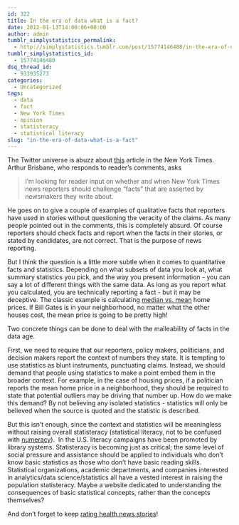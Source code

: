 ```yaml
---
id: 322
title: In the era of data what is a fact?
date: 2012-01-13T14:00:06+00:00
author: admin
tumblr_simplystatistics_permalink:
  - http://simplystatistics.tumblr.com/post/15774146480/in-the-era-of-data-what-is-a-fact
tumblr_simplystatistics_id:
  - 15774146480
dsq_thread_id:
  - 933935273
categories:
  - Uncategorized
tags:
  - data
  - fact
  - New York Times
  - opinion
  - statisteracy
  - statistical literacy
slug: "in-the-era-of-data-what-is-a-fact"
---
```

The Twitter universe is abuzz about <a href="http://publiceditor.blogs.nytimes.com/2012/01/12/should-the-times-be-a-truth-vigilante/?pagewanted=all" target="_blank">this</a> article in the New York Times. Arthur Brisbane, who responds to reader&#8217;s comments, asks 

> <span>I’m looking for reader input on whether and when New York Times news reporters should challenge “facts” that are asserted by newsmakers they write about.</span>

<span>He goes on to give a couple of examples of qualitative facts that reporters have used in stories without questioning the veracity of the claims. </span>As many people pointed out in the comments, this is completely absurd. Of course reporters should check facts and report when the facts in their stories, or stated by candidates, are not correct. That is the purpose of news reporting. 

But I think the question is a little more subtle when it comes to quantitative facts and statistics. Depending on what subsets of data you look at, what summary statistics you pick, and the way you present information - you can say a lot of different things with the same data. As long as you report what you calculated, you are technically reporting a fact - but it may be deceptive. The classic example is calculating <a href="http://en.wikipedia.org/wiki/Real_estate_pricing" target="_blank">median vs. mean</a> home prices. If Bill Gates is in your neighborhood, no matter what the other houses cost, the mean price is going to be pretty high! 

Two concrete things can be done to deal with the malleability of facts in the data age.

First, we need to require that our reporters, policy makers, politicians, and decision makers report the context of numbers they state. It is tempting to use statistics as blunt instruments, punctuating claims. Instead, we should demand that people using statistics to make a point embed them in the broader context. For example, in the case of housing prices, if a politician reports the mean home price in a neighborhood, they should be required to state that potential outliers may be driving that number up. How do we make this demand? By not believing any isolated statistics - statistics will only be believed when the source is quoted and the statistic is described.  

But this isn&#8217;t enough, since the context and statistics will be meaningless without raising overall statisteracy (statistical literacy, not to be confused with <a href="http://en.wikipedia.org/wiki/Numeracy" target="_blank">numeracy</a>).  In the U.S. literacy campaigns have been promoted by library systems. Statisteracy is becoming just as critical; the same level of social pressure and assistance should be applied to individuals who don&#8217;t know basic statistics as those who don&#8217;t have basic reading skills. Statistical organizations, academic departments, and companies interested in analytics/data science/statistics all have a vested interest in raising the population statisteracy. Maybe a website dedicated to understanding the consequences of basic statistical concepts, rather than the concepts themselves?

And don&#8217;t forget to keep <a href="http://simplystatistics.tumblr.com/post/15669033251/healthnewsrater" target="_blank">rating health news stories</a>!
